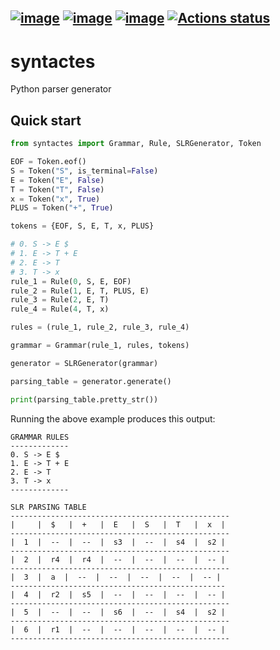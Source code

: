 
[![image](https://img.shields.io/pypi/v/syntactes.svg)](https://pypi.python.org/pypi/syntactes)
[![image](https://img.shields.io/pypi/l/syntactes.svg)](https://opensource.org/license/mit/)
[![image](https://img.shields.io/pypi/pyversions/syntactes.svg)](https://pypi.python.org/pypi/syntactes)
[![Actions status](https://github.com/Maxcode123/syntactes/actions/workflows/test-package.yml/badge.svg?branch=main)](https://github.com/Maxcode123/syntactes/actions/workflows/test-package.yml?query=branch%3Amain)
---
# syntactes
Python parser generator

## Quick start
```py
from syntactes import Grammar, Rule, SLRGenerator, Token

EOF = Token.eof()
S = Token("S", is_terminal=False)
E = Token("E", False)
T = Token("T", False)
x = Token("x", True)
PLUS = Token("+", True)

tokens = {EOF, S, E, T, x, PLUS}

# 0. S -> E $
# 1. E -> T + E
# 2. E -> T
# 3. T -> x
rule_1 = Rule(0, S, E, EOF)
rule_2 = Rule(1, E, T, PLUS, E)
rule_3 = Rule(2, E, T)
rule_4 = Rule(4, T, x)

rules = (rule_1, rule_2, rule_3, rule_4)

grammar = Grammar(rule_1, rules, tokens)

generator = SLRGenerator(grammar)

parsing_table = generator.generate()

print(parsing_table.pretty_str())
```

Running the above example produces this output:
```
GRAMMAR RULES
-------------
0. S -> E $
1. E -> T + E
2. E -> T
3. T -> x
-------------

SLR PARSING TABLE
-------------------------------------------------
|     |  $   |  +   |  E   |  S   |  T   |  x  |
-------------------------------------------------
|  1  |  --  |  --  |  s3  |  --  |  s4  |  s2 |
-------------------------------------------------
|  2  |  r4  |  r4  |  --  |  --  |  --  |  -- |
-------------------------------------------------
|  3  |  a  |  --  |  --  |  --  |  --  |  -- |
------------------------------------------------
|  4  |  r2  |  s5  |  --  |  --  |  --  |  -- |
-------------------------------------------------
|  5  |  --  |  --  |  s6  |  --  |  s4  |  s2 |
-------------------------------------------------
|  6  |  r1  |  --  |  --  |  --  |  --  |  -- |
-------------------------------------------------
```
